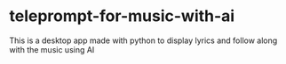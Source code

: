 # teleprompt-for-music-with-ai

This is a desktop app made with python to display lyrics and follow along with the music using AI
